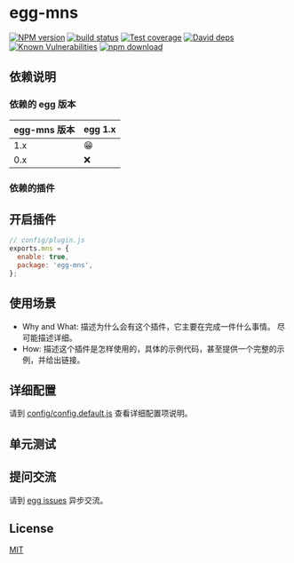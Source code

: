 # egg-mns

[![NPM version][npm-image]][npm-url]
[![build status][travis-image]][travis-url]
[![Test coverage][codecov-image]][codecov-url]
[![David deps][david-image]][david-url]
[![Known Vulnerabilities][snyk-image]][snyk-url]
[![npm download][download-image]][download-url]

[npm-image]: https://img.shields.io/npm/v/egg-mns.svg?style=flat-square
[npm-url]: https://npmjs.org/package/egg-mns
[travis-image]: https://img.shields.io/travis/eggjs/egg-mns.svg?style=flat-square
[travis-url]: https://travis-ci.org/eggjs/egg-mns
[codecov-image]: https://img.shields.io/codecov/c/github/eggjs/egg-mns.svg?style=flat-square
[codecov-url]: https://codecov.io/github/eggjs/egg-mns?branch=master
[david-image]: https://img.shields.io/david/eggjs/egg-mns.svg?style=flat-square
[david-url]: https://david-dm.org/eggjs/egg-mns
[snyk-image]: https://snyk.io/test/npm/egg-mns/badge.svg?style=flat-square
[snyk-url]: https://snyk.io/test/npm/egg-mns
[download-image]: https://img.shields.io/npm/dm/egg-mns.svg?style=flat-square
[download-url]: https://npmjs.org/package/egg-mns

<!--
Description here.
-->

## 依赖说明

### 依赖的 egg 版本

egg-mns 版本 | egg 1.x
--- | ---
1.x | 😁
0.x | ❌

### 依赖的插件
<!--

如果有依赖其它插件，请在这里特别说明。如

- security
- multipart

-->

## 开启插件

```js
// config/plugin.js
exports.mns = {
  enable: true,
  package: 'egg-mns',
};
```

## 使用场景

- Why and What: 描述为什么会有这个插件，它主要在完成一件什么事情。
尽可能描述详细。
- How: 描述这个插件是怎样使用的，具体的示例代码，甚至提供一个完整的示例，并给出链接。

## 详细配置

请到 [config/config.default.js](config/config.default.js) 查看详细配置项说明。

## 单元测试

<!-- 描述如何在单元测试中使用此插件，例如 schedule 如何触发。无则省略。-->

## 提问交流

请到 [egg issues](https://github.com/eggjs/egg/issues) 异步交流。

## License

[MIT](LICENSE)
